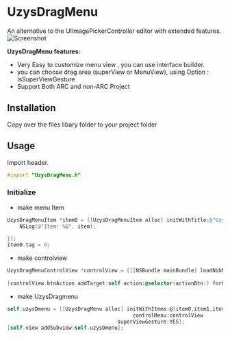 UzysDragMenu
================

An alternative to the UIImagePickerController editor with extended features.
![Screenshot](https://github.com/uzysjung/UzysDragMenu/raw/master/UzysDragMenu.png)

**UzysDragMenu features:**

* Very Easy to customize menu view , you can use interface builder.  
* you can choose drag area (superView or MenuView), using Option : isSuperViewGesture
* Support Both ARC and non-ARC Project

## Installation
Copy over the files libary folder to your project folder

## Usage

Import header.

``` objective-c
#import "UzysDragMenu.h"
```

### Initialize
- make menu Item

``` objective-c
UzysDragMenuItem *item0 = [[UzysDragMenuItem alloc] initWithTitle:@"UzysSlide Menu" image:[UIImage imageNamed:@"0.png"] action:^(UzysDragMenuItem *item) {
    NSLog(@"Item: %@", item);

}];
item0.tag = 0;
```

- make controlview
``` objective-c
UzysDragMenuControlView *controlView = [[[NSBundle mainBundle] loadNibNamed:@"UzysDragMenuControlView" owner:self options:nil] lastObject];
    
[controlView.btnAction addTarget:self action:@selector(actionBtn:) forControlEvents:UIControlEventTouchUpInside];
```

- make UzysDragmenu
``` objective-c
self.uzysDmenu = [[UzysDragMenu alloc] initWithItems:@[item0,item1,item2]
                                         controlMenu:controlView
                                    superViewGesture:YES];
[self.view addSubview:self.uzysDmenu];
```
